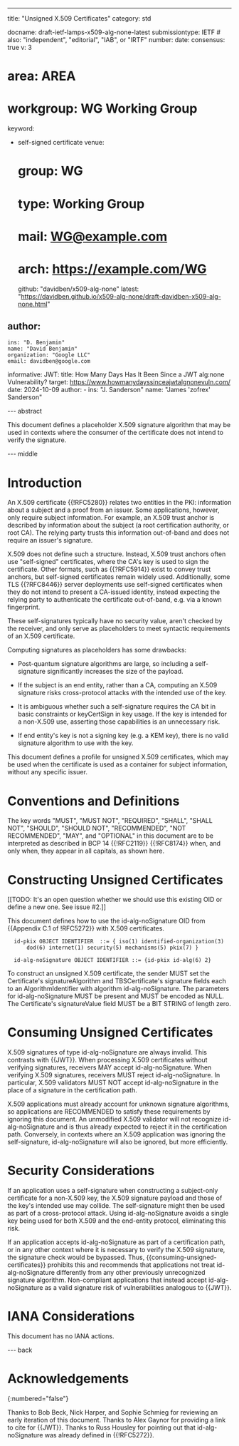 ---
title: "Unsigned X.509 Certificates"
category: std

docname: draft-ietf-lamps-x509-alg-none-latest
submissiontype: IETF  # also: "independent", "editorial", "IAB", or "IRTF"
number:
date:
consensus: true
v: 3
# area: AREA
# workgroup: WG Working Group
keyword:
- self-signed certificate
venue:
  # group: WG
  # type: Working Group
  # mail: WG@example.com
  # arch: https://example.com/WG
  github: "davidben/x509-alg-none"
  latest: "https://davidben.github.io/x509-alg-none/draft-davidben-x509-alg-none.html"

author:
 -
    ins: "D. Benjamin"
    name: "David Benjamin"
    organization: "Google LLC"
    email: davidben@google.com

informative:
  JWT:
    title: How Many Days Has It Been Since a JWT alg:none Vulnerability?
    target: https://www.howmanydayssinceajwtalgnonevuln.com/
    date: 2024-10-09
    author:
    -
      ins: "J. Sanderson"
      name: "James 'zofrex' Sanderson"

--- abstract

This document defines a placeholder X.509 signature algorithm that may be used
in contexts where the consumer of the certificate does not intend to verify the
signature.

--- middle

# Introduction

An X.509 certificate {{!RFC5280}} relates two entities in the PKI: information
about a subject and a proof from an issuer. Some applications, however, only
require subject information. For example, an X.509 trust anchor is described by
information about the subject (a root certification authority, or root CA). The
relying party trusts this information out-of-band and does not require an
issuer's signature.

X.509 does not define such a structure. Instead, X.509 trust anchors often use
"self-signed" certificates, where the CA's key is used to sign the certificate.
Other formats, such as {{?RFC5914}} exist to convey trust anchors, but
self-signed certificates remain widely used. Additionally, some TLS {{?RFC8446}}
server deployments use self-signed certificates when they do not intend to
present a CA-issued identity, instead expecting the relying party to
authenticate the certificate out-of-band, e.g. via a known fingerprint.

These self-signatures typically have no security value, aren't checked by
the receiver, and only serve as placeholders to meet syntactic requirements of
an X.509 certificate.

Computing signatures as placeholders has some drawbacks:

* Post-quantum signature algorithms are large, so including a self-signature
  significantly increases the size of the payload.

* If the subject is an end entity, rather than a CA, computing an X.509
  signature risks cross-protocol attacks with the intended use of the key.

* It is ambiguous whether such a self-signature requires the CA bit in basic
  constraints or keyCertSign in key usage. If the key is intended for a
  non-X.509 use, asserting those capabilities is an unnecessary risk.

* If end entity's key is not a signing key (e.g. a KEM key), there is no valid
  signature algorithm to use with the key.

This document defines a profile for unsigned X.509 certificates, which may be
used when the certificate is used as a container for subject information,
without any specific issuer.

# Conventions and Definitions

The key words "MUST", "MUST NOT", "REQUIRED", "SHALL", "SHALL NOT", "SHOULD",
"SHOULD NOT", "RECOMMENDED", "NOT RECOMMENDED", "MAY", and "OPTIONAL" in this
document are to be interpreted as described in BCP 14 {{!RFC2119}} {{!RFC8174}}
when, and only when, they appear in all capitals, as shown here.

# Constructing Unsigned Certificates

[[TODO: It's an open question whether we should use this existing OID or define
a new one. See issue #2.]]

This document defines how to use the id-alg-noSignature OID from
{{Appendix C.1 of !RFC5272}} with X.509 certificates.

~~~
  id-pkix OBJECT IDENTIFIER  ::= { iso(1) identified-organization(3)
      dod(6) internet(1) security(5) mechanisms(5) pkix(7) }

  id-alg-noSignature OBJECT IDENTIFIER ::= {id-pkix id-alg(6) 2}
~~~

To construct an unsigned X.509 certificate, the sender MUST set the
Certificate's signatureAlgorithm and TBSCertificate's signature fields each to
an AlgorithmIdentifier with algorithm id-alg-noSignature. The parameters for
id-alg-noSignature MUST be present and MUST be encoded as NULL. The
Certificate's signatureValue field MUST be a BIT STRING of length zero.

# Consuming Unsigned Certificates

X.509 signatures of type id-alg-noSignature are always invalid. This contrasts
with {{JWT}}. When processing X.509 certificates without verifying signatures,
receivers MAY accept id-alg-noSignature. When verifying X.509 signatures,
receivers MUST reject id-alg-noSignature. In particular, X.509 validators MUST
NOT accept id-alg-noSignature in the place of a signature in the certification
path.

X.509 applications must already account for unknown signature algorithms, so
applications are RECOMMENDED to satisfy these requirements by ignoring this
document. An unmodified X.509 validator will not recognize id-alg-noSignature
and is thus already expected to reject it in the certification path. Conversely,
in contexts where an X.509 application was ignoring the self-signature,
id-alg-noSignature will also be ignored, but more efficiently.

# Security Considerations

If an application uses a self-signature when constructing a subject-only
certificate for a non-X.509 key, the X.509 signature payload and those of the
key's intended use may collide. The self-signature might then be used as part of
a cross-protocol attack. Using id-alg-noSignature avoids a single key being used
for both X.509 and the end-entity protocol, eliminating this risk.

If an application accepts id-alg-noSignature as part of a certification path, or
in any other context where it is necessary to verify the X.509 signature, the
signature check would be bypassed. Thus, {{consuming-unsigned-certificates}}
prohibits this and recommends that applications not treat id-alg-noSignature
differently from any other previously unrecognized signature algorithm.
Non-compliant applications that instead accept id-alg-noSignature as a valid
signature risk of vulnerabilities analogous to {{JWT}}.

# IANA Considerations

This document has no IANA actions.

--- back

# Acknowledgements
{:numbered="false"}

Thanks to Bob Beck, Nick Harper, and Sophie Schmieg for reviewing an early
iteration of this document. Thanks to Alex Gaynor for providing a link to cite
for {{JWT}}. Thanks to Russ Housley for pointing out that id-alg-noSignature
was already defined in {{!RFC5272}}.
